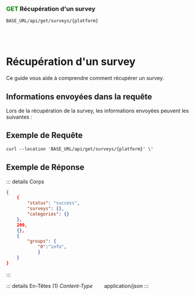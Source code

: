 ### <span style="color:green">GET</span> Récupération d'un survey

````
BASE_URL/api/get/surveys/{platform}
````

<br/> <br/> 

# Récupération d'un survey
Ce guide vous aide à comprendre comment récupérer un survey.


## Informations envoyées dans la requête

Lors de la récupération de la survey, les informations envoyées peuvent les suivantes :


## Exemple de Requête

```txt
curl --location 'BASE_URL/api/get/surveys/{platform}' \'

```


## Exemple de Réponse

::: details Corps  

```json
{
    {
        "status": "success",
        "surveys": {},
        "categories": {}
    },
    200,
    {},
    {
        "groups": {
            "0":"info",
            }
    }
}
```
:::


::: details En-Têtes (1)
 *Content-Type*    &nbsp;&nbsp;&nbsp;&nbsp;&nbsp;&nbsp;     application/json
:::
